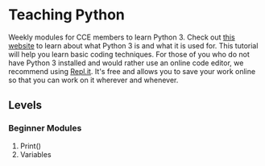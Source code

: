 # Teaching Python
Weekly modules for CCE members to learn Python 3. Check out [this website](https://www.w3schools.com/python/python_intro.asp) to learn about what Python 3 is and what it is used for.
This tutorial will help you learn basic coding techniques. For those of you who do not have Python 3 installed and would rather use an online code editor, we recommend using [Repl.it](https://repl.it/). It's free and allows you to save your work online so that you can work on it wherever and whenever.

## Levels
### Beginner Modules
1. Print()
2. Variables
